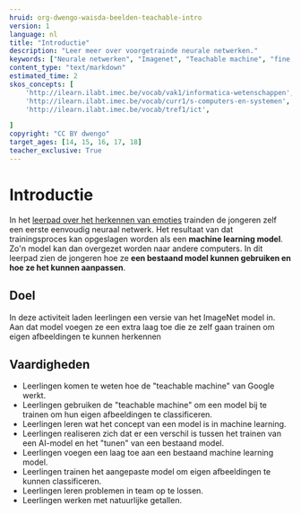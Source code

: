 ```yaml
---
hruid: org-dwengo-waisda-beelden-teachable-intro
version: 1
language: nl
title: "Introductie"
description: "Leer meer over voorgetrainde neurale netwerken."
keywords: ["Neurale netwerken", "Imagenet", "Teachable machine", "fine tuning"]
content_type: "text/markdown"
estimated_time: 2
skos_concepts: [
    'http://ilearn.ilabt.imec.be/vocab/vak1/informatica-wetenschappen', 
    'http://ilearn.ilabt.imec.be/vocab/curr1/s-computers-en-systemen',
    'http://ilearn.ilabt.imec.be/vocab/tref1/ict',

]
copyright: "CC BY dwengo"
target_ages: [14, 15, 16, 17, 18]
teacher_exclusive: True
---
```


# Introductie

In het [leerpad over het herkennen van emoties](https://dwengo.org/learning-path.html?hruid=org-dwengo-waisda-beelden-emoties-herkennen&language=nl&te=true&source_page=%2Fwaisda%2F&source_title=%20wAIsda?#org-dwengo-waisda-beelden-emoties-herkennen-intro;nl;1) trainden de jongeren zelf een eerste eenvoudig neuraal netwerk. Het resultaat van dat trainingsproces kan opgeslagen worden als een **machine learning model**. Zo'n model kan dan overgezet worden naar andere computers. In dit leerpad zien de jongeren hoe ze **een bestaand model kunnen gebruiken en hoe ze het kunnen aanpassen**. 

## Doel

In deze activiteit laden leerlingen een versie van het ImageNet model in. Aan dat model voegen ze een extra laag toe die ze zelf gaan trainen om eigen afbeeldingen te kunnen herkennen 

## Vaardigheden

* Leerlingen komen te weten hoe de "teachable machine" van Google werkt.
* Leerlingen gebruiken de "teachable machine" om een model bij te trainen om hun eigen afbeeldingen te classificeren.
* Leerlingen leren wat het concept van een model is in machine learning.
* Leerlingen realiseren zich dat er een verschil is tussen het trainen van een AI-model en het "tunen" van een bestaand model.
* Leerlingen voegen een laag toe aan een bestaand machine learning model. 
* Leerlingen trainen het aangepaste model om eigen afbeeldingen te kunnen classificeren.
* Leerlingen leren problemen in team op te lossen. 
* Leerlingen werken met natuurlijke getallen.